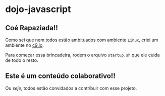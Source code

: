 # dojo-javascript

## Coé Rapaziada!!

Como sei que nem todos estão ambituados com ambiente `Linux`, criei um ambiente no [c9.io](https://c9.io/lucasdaikidev/dojo-javascript).

Para começar essa brincadeira, rodem o arquivo `startup.sh` que ele cuida de todo o resto.

## Este é um conteúdo colaborativo!!
Ou *seje*, todos estão convidados a contribuir com esse projeto. 

